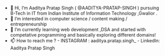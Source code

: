 - 👋 Hi, I’m Aaditya Pratap Singh ( @AADITYA-PRATAP-SINGH ) pursuing B-Tech in IT from Indian Institute of Information Technology ,Gwalior .
- 👀 I’m interested in computer science / content making / entrepreneurship  
- 🌱 I’m currently learning web development ,DSA and started with competative programming and basically exploring different domains!
- 📫 How to reach me ?
        - INSTAGRAM : aaditya.pratap.singh_
        - LinkedIn: Aaditya Pratap Singh 
